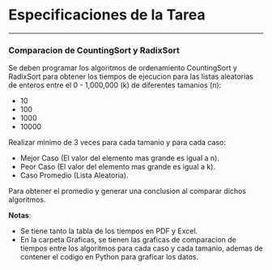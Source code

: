 # Especificaciones de la Tarea
---
### Comparacion de CountingSort y RadixSort
Se deben programar los algoritmos de ordenamiento CountingSort y RadixSort para obtener los tiempos de ejecucion para las listas aleatorias de enteros entre el 0 - 1,000,000 (k) de diferentes tamanios (n):

- 10
- 100
- 1000
- 10000

Realizar minimo de 3 veces para cada tamanio y para cada caso:

- Mejor Caso (El valor del elemento mas grande es igual a n).
- Peor Caso (El valor del elemento mas grande es igual a k).
- Caso Promedio (Lista Aleatoria).

Para obtener el promedio y generar una conclusion al comparar dichos algoritmos.

**Notas**: 

- Se tiene tanto la tabla de los tiempos en PDF y Excel.
- En la carpeta Graficas, se tienen las graficas de comparacion de tiempos entre los algoritmos para cada caso y cada tamanio, ademas de contener el codigo en Python para graficar los datos.